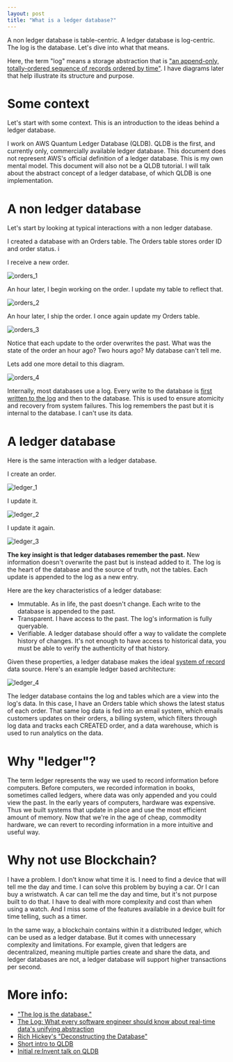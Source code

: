 ```yaml
---
layout: post
title: "What is a ledger database?"
---
```

A non ledger database is table-centric. A ledger database is log-centric. The log is the database. Let's dive into what that means.

Here, the term "log" means a storage abstraction that is ["an append-only, totally-ordered sequence of records ordered by time"](https://engineering.linkedin.com/distributed-systems/log-what-every-software-engineer-should-know-about-real-time-datas-unifying).
I have diagrams later that help illustrate its structure and purpose.

# Some context

Let's start with some context. This is an introduction to the ideas behind a ledger database.

I work on AWS Quantum Ledger Database (QLDB). QLDB is the first, and currently only, commercially available ledger database.
This document does not represent AWS's official definition of a ledger database. This is my own mental model.
This document will also not be a QLDB tutorial. I will talk about the abstract concept of a ledger database, of which QLDB is one
implementation. 

# A non ledger database

Let's start by looking at typical interactions with a non ledger database.

I created a database with an Orders table. The Orders table stores order ID and order status. i

I receive a new order.

![orders_1](../images/orders-1.jpg "New order")

An hour later, I begin working on the order. I update my table to reflect that.

![orders_2](../images/orders-2.jpg "Update order")

An hour later, I ship the order. I once again update my Orders table.

![orders_3](../images/orders-3.jpg "Update order again")

Notice that each update to the order overwrites the past. What was the state of the order an hour ago? Two hours ago? 
My database can't tell me. 

Lets add one more detail to this diagram. 

![orders_4](../images/orders-4.jpg "Order with log")

Internally, most databases use a log. Every write to the database is [first written to the log](https://en.wikipedia.org/wiki/Write-ahead_logging) 
and then to the database. This is used to ensure atomicity and recovery from system failures. This log remembers the past but it is internal to the database.
I can't use its data. 

# A ledger database

Here is the same interaction with a ledger database.

I create an order.

![ledger_1](../images/ledger-1.jpg "New order")

I update it. 

![ledger_2](../images/ledger-2.jpg "Update order")

I update it again.

![ledger_3](../images/ledger-3.jpg "Update order again")

**The key insight is that ledger databases remember the past.** New information doesn't overwrite the past but is instead added to it.
The log is the heart of the database and the source of truth, not the tables. Each update is appended to the log as a new entry.

Here are the key characteristics of a ledger database:

- Immutable. As in life, the past doesn't change. Each write to the database is appended to the past.
- Transparent. I have access to the past. The log's information is fully queryable.
- Verifiable. A ledger database should offer a way to validate the complete history of changes. It's not enough to have
access to historical data, you must be able to verify the authenticity of that history.

Given these properties, a ledger database makes the ideal [system of record](https://en.wikipedia.org/wiki/System_of_record) data source.
Here's an example ledger based architecture:

![ledger_4](../images/ledger-4.jpg "Ledger based architecture")

The ledger database contains the log and tables which are a view into the log's data. In this case, I have an Orders table which
shows the latest status of each order. That same log data is fed into an email system, which emails customers updates on their orders,
a billing system, which filters through log data and tracks each CREATED order, and a data warehouse, which is used to run analytics
on the data.

# Why "ledger"?

The term ledger represents the way we used to record information before computers. Before computers, we recorded information in books,
sometimes called ledgers, where data was only appended and you could view the past. In the early years of computers, hardware was 
expensive. Thus we built systems that update in place and use the most efficient amount of memory. Now that we're in the age of cheap, commodity 
hardware, we can revert to recording information in a more intuitive and useful way. 

# Why not use Blockchain?

I have a problem. I don't know what time it is. I need to find a device that will tell me the day and time. I can solve this problem
by buying a car. Or I can buy a wristwatch. A car can tell me the day and time, but it's not purpose built to do that. 
I have to deal with more complexity and cost than when using a watch. And I miss some of the features available in a device built for
time telling, such as a timer.

In the same way, a blockchain contains within it a distributed ledger, which can be used as a ledger database. But it comes with unnecessary
complexity and limitations. For example, given that ledgers are decentralized, meaning multiple parties create and share the data, and ledger
databases are not, a ledger database will support higher transactions per second.

# More info:

- ["The log is the database."](https://datatechnologytoday.wordpress.com/2014/02/10/the-log-is-the-database/)
- [The Log: What every software engineer should know about real-time data's unifying abstraction](https://engineering.linkedin.com/distributed-systems/log-what-every-software-engineer-should-know-about-real-time-datas-unifying)
- [Rich Hickey's "Deconstructing the Database"](https://www.youtube.com/watch?v=Cym4TZwTCNU)
- [Short intro to QLDB](https://www.youtube.com/watch?v=jcZ_rsLJrqk)
- [Initial re:Invent talk on QLDB](https://www.youtube.com/watch?v=7G9epn3BfqE)

